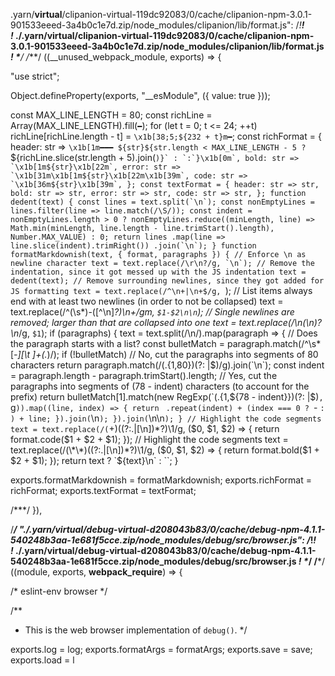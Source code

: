 .yarn/__virtual__/clipanion-virtual-119dc92083/0/cache/clipanion-npm-3.0.1-901533eeed-3a4b0c1e7d.zip/node_modules/clipanion/lib/format.js":
/*!***************************************************************************************************************************************************!*\
  !*** ./.yarn/__virtual__/clipanion-virtual-119dc92083/0/cache/clipanion-npm-3.0.1-901533eeed-3a4b0c1e7d.zip/node_modules/clipanion/lib/format.js ***!
  \***************************************************************************************************************************************************/
/***/ ((__unused_webpack_module, exports) => {

"use strict";


Object.defineProperty(exports, "__esModule", ({ value: true }));

const MAX_LINE_LENGTH = 80;
const richLine = Array(MAX_LINE_LENGTH).fill(`━`);
for (let t = 0; t <= 24; ++t)
    richLine[richLine.length - t] = `\x1b[38;5;${232 + t}m━`;
const richFormat = {
    header: str => `\x1b[1m━━━ ${str}${str.length < MAX_LINE_LENGTH - 5 ? ` ${richLine.slice(str.length + 5).join(``)}` : `:`}\x1b[0m`,
    bold: str => `\x1b[1m${str}\x1b[22m`,
    error: str => `\x1b[31m\x1b[1m${str}\x1b[22m\x1b[39m`,
    code: str => `\x1b[36m${str}\x1b[39m`,
};
const textFormat = {
    header: str => str,
    bold: str => str,
    error: str => str,
    code: str => str,
};
function dedent(text) {
    const lines = text.split(`\n`);
    const nonEmptyLines = lines.filter(line => line.match(/\S/));
    const indent = nonEmptyLines.length > 0 ? nonEmptyLines.reduce((minLength, line) => Math.min(minLength, line.length - line.trimStart().length), Number.MAX_VALUE) : 0;
    return lines
        .map(line => line.slice(indent).trimRight())
        .join(`\n`);
}
function formatMarkdownish(text, { format, paragraphs }) {
    // Enforce \n as newline character
    text = text.replace(/\r\n?/g, `\n`);
    // Remove the indentation, since it got messed up with the JS indentation
    text = dedent(text);
    // Remove surrounding newlines, since they got added for JS formatting
    text = text.replace(/^\n+|\n+$/g, ``);
    // List items always end with at least two newlines (in order to not be collapsed)
    text = text.replace(/^(\s*)-([^\n]*?)\n+/gm, `$1-$2\n\n`);
    // Single newlines are removed; larger than that are collapsed into one
    text = text.replace(/\n(\n)?\n*/g, `$1`);
    if (paragraphs) {
        text = text.split(/\n/).map(paragraph => {
            // Does the paragraph starts with a list?
            const bulletMatch = paragraph.match(/^\s*[*-][\t ]+(.*)/);
            if (!bulletMatch)
                // No, cut the paragraphs into segments of 80 characters
                return paragraph.match(/(.{1,80})(?: |$)/g).join(`\n`);
            const indent = paragraph.length - paragraph.trimStart().length;
            // Yes, cut the paragraphs into segments of (78 - indent) characters (to account for the prefix)
            return bulletMatch[1].match(new RegExp(`(.{1,${78 - indent}})(?: |$)`, `g`)).map((line, index) => {
                return ` `.repeat(indent) + (index === 0 ? `- ` : `  `) + line;
            }).join(`\n`);
        }).join(`\n\n`);
    }
    // Highlight the code segments
    text = text.replace(/(`+)((?:.|[\n])*?)\1/g, ($0, $1, $2) => {
        return format.code($1 + $2 + $1);
    });
    // Highlight the code segments
    text = text.replace(/(\*\*)((?:.|[\n])*?)\1/g, ($0, $1, $2) => {
        return format.bold($1 + $2 + $1);
    });
    return text ? `${text}\n` : ``;
}

exports.formatMarkdownish = formatMarkdownish;
exports.richFormat = richFormat;
exports.textFormat = textFormat;


/***/ }),

/***/ "./.yarn/__virtual__/debug-virtual-d208043b83/0/cache/debug-npm-4.1.1-540248b3aa-1e681f5cce.zip/node_modules/debug/src/browser.js":
/*!****************************************************************************************************************************************!*\
  !*** ./.yarn/__virtual__/debug-virtual-d208043b83/0/cache/debug-npm-4.1.1-540248b3aa-1e681f5cce.zip/node_modules/debug/src/browser.js ***!
  \****************************************************************************************************************************************/
/***/ ((module, exports, __webpack_require__) => {

/* eslint-env browser */

/**
 * This is the web browser implementation of `debug()`.
 */

exports.log = log;
exports.formatArgs = formatArgs;
exports.save = save;
exports.load = l